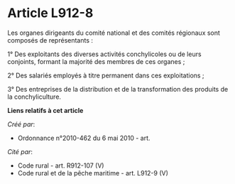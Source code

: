 # Article L912-8

Les organes dirigeants du comité national et des comités régionaux sont composés de représentants : 

1° Des exploitants des diverses activités conchylicoles ou de leurs conjoints, formant la majorité des membres de ces
organes ; 

2° Des salariés employés à titre permanent dans ces exploitations ; 

3° Des entreprises de la distribution et de la transformation des produits de la conchyliculture.

**Liens relatifs à cet article**

_Créé par_:

  - Ordonnance n°2010-462 du 6 mai 2010 - art.

_Cité par_:

  - Code rural - art. R912-107 (V)
  - Code rural et de la pêche maritime - art. L912-9 (V)
